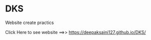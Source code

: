 # DKS
Website create practics

Click Here to see website ==>> https://deepaksaini127.github.io/DKS/
